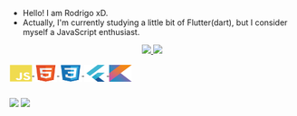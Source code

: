   - Hello! I am Rodrigo xD.
  - Actually, I'm currently studying a little bit of Flutter(dart), but I consider myself a JavaScript enthusiast.
 <div align="center">
  <a href="https://github.com/rpz-dev">
  <img height="150em" src="https://github-readme-stats.vercel.app/api?username=rpz-dev&show_icons=true&theme=dark&include_all_commits=true&count_private=true"/>
  <img height="150em" src="https://github-readme-stats.vercel.app/api/top-langs/?username=rpz-dev&layout=compact&langs_count=7&theme=dark"/>
</div>
  <div style="display: inline_block"><br>
  <img align="center" alt="rpz-Js" height="30" width="40" src="https://raw.githubusercontent.com/devicons/devicon/master/icons/javascript/javascript-plain.svg">
  <img align="center" alt="rpz-HTML" height="30" width="40" src="https://raw.githubusercontent.com/devicons/devicon/master/icons/html5/html5-original.svg">
  <img align="center" alt="rpz-CSS" height="30" width="40" src="https://raw.githubusercontent.com/devicons/devicon/master/icons/css3/css3-original.svg">
  <img align="center" alt="rpz-CSS" height="30" width="40" src="https://github.com/devicons/devicon/blob/master/icons/flutter/flutter-original.svg">
  <img align="center" alt="rpz-CSS" height="30" width="40" src="https://github.com/devicons/devicon/blob/master/icons/kotlin/kotlin-original.svg">
  </div>
  
  ##
  
  <div>
      <a href="https://www.linkedin.com/in/rodrigo-pimenta-731852224/" target="_blank"><img src="https://img.shields.io/badge/-LinkedIn-%230077B5?style=for-the-badge&logo=linkedin&logoColor=white" target="_blank"></a> 
     <a href="https://twitter.com/crwtino" target="_blank"><img src="https://img.shields.io/badge/Twitter-1DA1F2?style=for-the-badge&logo=twitter&logoColor=white" target="_blank"></a> 
  </div>

<!---
rpz-dev/rpz-dev is a ✨ special ✨ repository because its `README.md` (this file) appears on your GitHub profile.
You can click the Preview link to take a look at your changes.
--->
